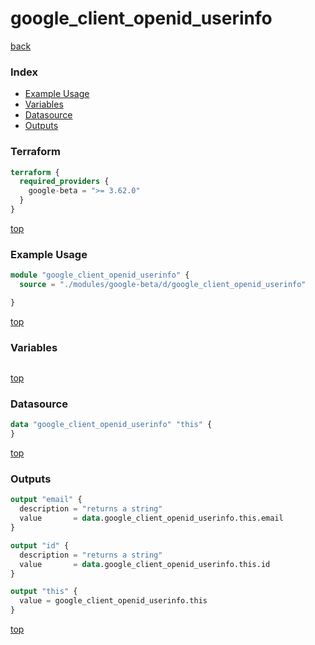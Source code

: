 # google_client_openid_userinfo

[back](../google-beta.md)

### Index

- [Example Usage](#example-usage)
- [Variables](#variables)
- [Datasource](#datasource)
- [Outputs](#outputs)

### Terraform

```terraform
terraform {
  required_providers {
    google-beta = ">= 3.62.0"
  }
}
```

[top](#index)

### Example Usage

```terraform
module "google_client_openid_userinfo" {
  source = "./modules/google-beta/d/google_client_openid_userinfo"

}
```

[top](#index)

### Variables

```terraform
```

[top](#index)

### Datasource

```terraform
data "google_client_openid_userinfo" "this" {
}
```

[top](#index)

### Outputs

```terraform
output "email" {
  description = "returns a string"
  value       = data.google_client_openid_userinfo.this.email
}

output "id" {
  description = "returns a string"
  value       = data.google_client_openid_userinfo.this.id
}

output "this" {
  value = google_client_openid_userinfo.this
}
```

[top](#index)